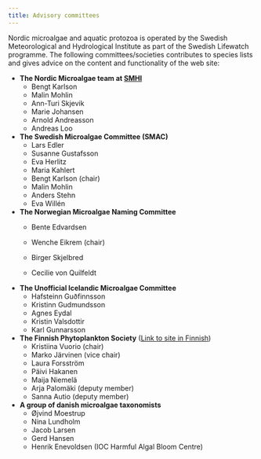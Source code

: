 ```yaml
---
title: Advisory committees
---
```


Nordic microalgae and aquatic protozoa is operated by the Swedish Meteorological and Hydrological Institute as part of the Swedish Lifewatch programme. The following committees/societies contributes to species lists and gives advice on the content and functionality of the web site:

* __The Nordic Microalgae team at [SMHI](http://www.smhi.se/Kontakt/SMHIs-lokalkontor/smhi-goteborg-1.6449)__
    * Bengt Karlson
    * Malin Mohlin
    * Ann-Turi Skjevik
    * Marie Johansen
    * Arnold Andreasson
    * Andreas Loo
* __The Swedish Microalgae Committee (SMAC)__
    * Lars Edler
    * Susanne Gustafsson
    * Eva Herlitz
    * Maria Kahlert
    * Bengt Karlson (chair)
    * Malin Mohlin
    * Anders Stehn
    * Eva Willén
* __The Norwegian Microalgae Naming Committee__
    * Bente Edvardsen
    * Wenche Eikrem (chair)
    * Birger Skjelbred
  
    * Cecilie von Quilfeldt
* __The Unofficial Icelandic Microalgae Committee__
    * Hafsteinn Guðfinnsson
    * Kristinn Gudmundsson
    * Agnes Eydal
    * Kristin Valsdottir
    * Karl Gunnarsson
* __The Finnish Phytoplankton Society__ ([Link to site in Finnish](http://www.kasviplanktonseura.fi/))
    * Kristiina Vuorio (chair)
    * Marko Järvinen  (vice chair)
    * Laura Forsström
    * Päivi Hakanen
    * Maija Niemelä
    * Arja Palomäki (deputy member)
    * Sanna Autio (deputy member)
* __A group of danish microalgae taxonomists__
    * Øjvind Moestrup
    * Nina Lundholm
    * Jacob Larsen
    * Gerd Hansen
    * Henrik Enevoldsen (IOC Harmful Algal Bloom Centre)

